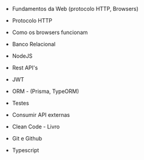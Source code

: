 - Fundamentos da Web (protocolo HTTP, Browsers)
- Protocolo HTTP
- Como os browsers funcionam

- Banco Relacional
- NodeJS
- Rest API's
- JWT
- ORM - (Prisma, TypeORM)
- Testes
- Consumir API externas

- Clean Code - Livro
- Git e Github
- Typescript

